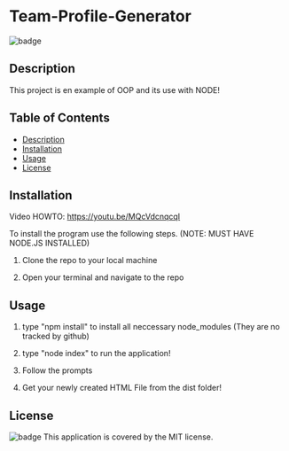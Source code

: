 # Team-Profile-Generator
    
![badge](https://img.shields.io/badge/license-MIT-brightgreen)<br />
    
## Description

This project is en example of OOP and its use with NODE!

## Table of Contents
- [Description](#description)
- [Installation](#installation)
- [Usage](#usage)
- [License](#license)

## Installation

Video HOWTO: https://youtu.be/MQcVdcnqcqI

To install the program use the following steps. (NOTE: MUST HAVE NODE.JS INSTALLED)

1. Clone the repo to your local machine

2. Open your terminal and navigate to the repo

## Usage

1. type "npm install" to install all neccessary node_modules (They are no tracked by github)  

2. type "node index" to run the application!  

3. Follow the prompts 

4. Get your newly created HTML File from the dist folder!

## License

![badge](https://img.shields.io/badge/license-MIT-brightgreen)
This application is covered by the MIT license. 
